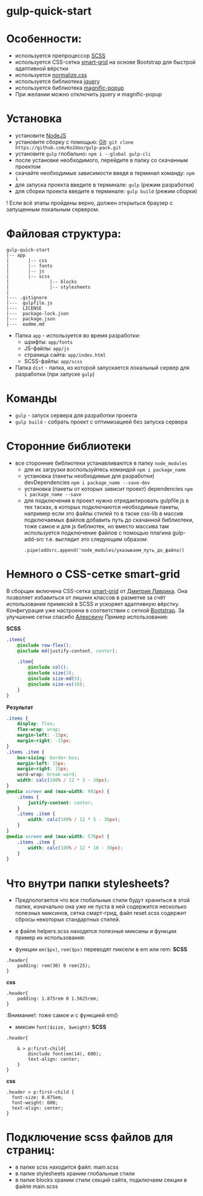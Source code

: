 # gulp-quick-start

# Особенности:
* используется препроцессор [SCSS](https://sass-lang.com/)
* используется CSS-сетка [smart-grid](https://github.com/dmitry-lavrik/smart-grid) на основе Bootstrap для быстрой адаптивной вёрстки
* используется [normalize.css](https://github.com/necolas/normalize.css/)
* используется библиотека [jquery](https://jquery.com/)
* используется библиотека [magnific-popup](https://dimsemenov.com/plugins/magnific-popup/)
* При желании можно отключить jquery и magnific-popup

# Установка
* установите [NodeJS](https://nodejs.org/en/)
* установите сборку с помощью: [Git](https://git-scm.com/downloads): ```git clone https://github.com/Ko2doo/gulp-pack.git```
* установите ```gulp``` глобально: ```npm i --global gulp-cli```
* после установке необходимого, перейдите в папку со скачанным проектом
* скачайте необходимые зависимости введя в терминал команду: ```npm i```
* для запуска проекта введите в терминале: ```gulp``` (режим разработки)
* для сборки проекта введите в терминале: ```gulp build``` (режим сборки)

! Если всё этапы пройдены верно, должен открыться браузер с запущенным локальным сервером.

# Файловая структура:

```
gulp-quick-start
|-- app
|		|-- css
|		|-- fonts
|		|-- js
|		|-- scss
|				|-- blocks
|				|-- stylesheets
|
|--- .gitignore
|---  gulpfile.js
|---  LICENSE
|---  package-lock.json
|---  package.json
|---  eadme.md
```

* Папка ```app``` - используется во время разработки:
    * шрифты: ```app/fonts```
    * JS-файлы: ```app/js```
    * страница сайта: ```app/index.html```
    * SCSS-файлы: ```app/scss```
* Папка ```dist``` - папка, из которой запускается локальный сервер для разработки (при запуске ```gulp```)

# Команды
* ```gulp``` - запуск сервера для разработки проекта
* ```gulp build``` - собрать проект с оптимизацией без запуска сервера

# Сторонние библиотеки
* все сторонние библиотеки устанавливаются в папку ```node_modules```
    * для их загрузки воспользуйтеcь командой ```npm i package_name```
    * установка (пакеты необходимые для разработки) devDependencies ```npm i package_name --save-dev```
    * установка (пакеты от которых зависит проект) dependencies ```npm i package_name --save```
    * для подключения в проект нужно отредактировать gulpfile.js в тех тасках, в которых подключаются необходимые пакеты, например если это файлы стилей то в таске css-lib в массив подключаемых файлов добавить путь до скачанной библиотеки, тоже самое и для js библиотек, но вместо массива там используется подключение файлов с помощью плагина gulp-add-src т.е. выглядит это следующим образом:
		```
		.pipe(addsrc.append('node_modules/указываем_путь_до_файла))
		```

# Немного о CSS-сетке smart-grid
В сборщик включена CSS-сетка [smart-grid](https://github.com/dmitry-lavrik/smart-grid) от [Дмитрия Лаврика](https://dmitrylavrik.ru/). Она позволяет избавиться от
лишних классов в разметке за счёт использования примесей в SCSS и ускоряет адаптивную вёрстку. Конфигурация уже настроена в соответствии с сеткой [Bootstrap](https://getbootstrap.com/). За улучшение сетки спасибо [Алексеичу](https://github.com/andreyalexeich)
Пример использования:

**SCSS**
```scss
.items{
    @include row-flex();
    @include md(justify-content, center);

    .item{
        @include col();
        @include size(3);
        @include size-md(5);
        @include size-xs(10);
    }
}
```
**Результат**
```css
.items {
    display: flex;
    flex-wrap: wrap;
    margin-left: -15px;
    margin-right: -15px;
}
.items .item {
    box-sizing: border-box;
    margin-left: 15px;
    margin-right: 15px;
    word-wrap: break-word;
    width: calc(100% / 12 * 3 - 30px);
}
@media screen and (max-width: 992px) {
    .items {
        justify-content: center;
    }
    .items .item {
        width: calc(100% / 12 * 5 - 30px);
    }
}
@media screen and (max-width: 576px) {
    .items .item {
        width: calc(100% / 12 * 10 - 30px);
    }
}
```

# Что внутри папки stylesheets?
* Предпологается что все глобальные стили будут храниться в этой папке, изначально она уже не пуста в ней содержится несколько полезных миксинов, сетка смарт-грид, файл reset.scss содержит сбросы некоторых стандартных стилей.
* в файле helpers.scss находятся полезные миксины и функции пример их использования:

* функции ```em($px)```, ```rem($px)``` переводят пиксели в em или rem:
**SCSS**
```
.header{
	padding: rem(30) 0 rem(25);
}
```
**css**
```
.header{
	padding: 1.875rem 0 1.5625rem;
}
```
:Внимание!: тоже самое и с функцией em()

* миксин ```font($size, $weight)```
**SCSS**
```
.header{

	& > p:first-child{
		@include font(em(14), 600);
		text-align: center;
	}
}
```
**css**
```
.header > p:first-child {
  font-size: 0.875em;
  font-weight: 600;
  text-align: center;
}
```

# Подключение scss файлов для страниц:
* в папке scss находится файл: main.scss
* в папке stylesheets храним глобальные стили
* в папке blocks храним стили секций сайта, подключаем секции в файле main.scss